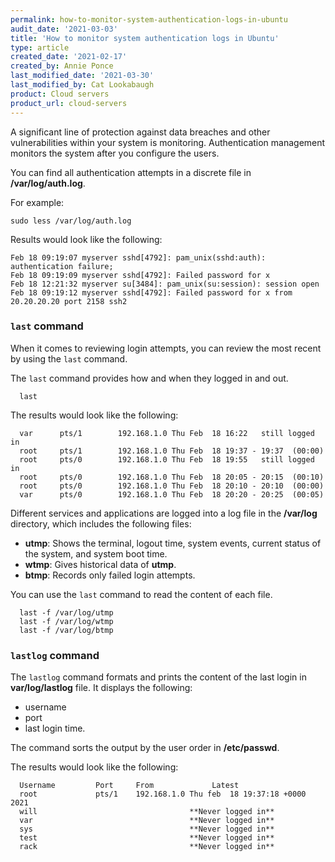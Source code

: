 ```yaml
---
permalink: how-to-monitor-system-authentication-logs-in-ubuntu
audit_date: '2021-03-03'
title: 'How to monitor system authentication logs in Ubuntu'
type: article
created_date: '2021-02-17'
created_by: Annie Ponce
last_modified_date: '2021-03-30'
last_modified_by: Cat Lookabaugh
product: Cloud servers
product_url: cloud-servers
---
```


A significant line of protection against data breaches and other vulnerabilities within your system is
monitoring. Authentication management monitors the system after you configure the users.

You can find all authentication attempts in a discrete file in **/var/log/auth.log**.

For example:

    sudo less /var/log/auth.log

Results would look like the following:

    Feb 18 09:19:07 myserver sshd[4792]: pam_unix(sshd:auth): authentication failure;
    Feb 18 09:19:09 myserver sshd[4792]: Failed password for x
    Feb 18 12:21:32 myserver su[3484]: pam_unix(su:session): session open
    Feb 18 09:19:12 myserver sshd[4792]: Failed password for x from 20.20.20.20 port 2158 ssh2

### `last` command

When it comes to reviewing login attempts, you can review the most recent by using the `last` command.

The `last` command provides how and when they logged in and out.

      last

The results would look like the following:

      var      pts/1        192.168.1.0 Thu Feb  18 16:22   still logged in   
      root     pts/1        192.168.1.0 Thu Feb  18 19:37 - 19:37  (00:00)    
      root     pts/0        192.168.1.0 Thu Feb  18 19:55   still logged in   
      root     pts/0        192.168.1.0 Thu Feb  18 20:05 - 20:15  (00:10)    
      root     pts/0        192.168.1.0 Thu Feb  18 20:10 - 20:10  (00:00)    
      var      pts/0        192.168.1.0 Thu Feb  18 20:20 - 20:25  (00:05)

Different services and applications are logged into a log file in the **/var/log** directory, which includes the following files:

- **utmp**: Shows the terminal, logout time, system events, current status of the system, and system boot time.
- **wtmp**: Gives historical data of **utmp**.
- **btmp**: Records only failed login attempts.

You can use the `last` command to read the content of each file.

      last -f /var/log/utmp
      last -f /var/log/wtmp
      last -f /var/log/btmp

### `lastlog` command

The `lastlog` command formats and prints the content of the last login in **var/log/lastlog** file. It displays the following:

- username
- port
- last login time. 
 
The command sorts the output by the user order in **/etc/passwd**.

The results would look like the following:

      Username         Port     From             Latest
      root             pts/1    192.168.1.0 Thu feb  18 19:37:18 +0000 2021
      will                                  **Never logged in**
      var                                   **Never logged in**
      sys                                   **Never logged in**
      test                                  **Never logged in**
      rack                                  **Never logged in**
